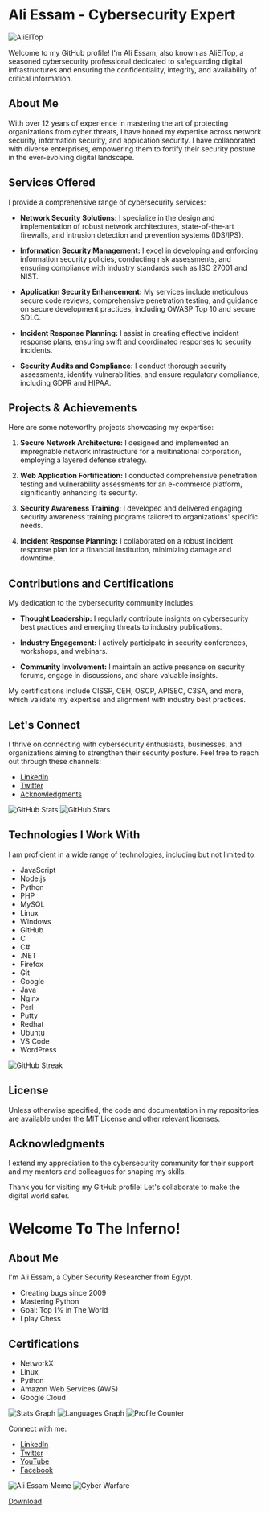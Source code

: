 # Ali Essam - Cybersecurity Expert

![AliElTop](https://apply.treasurer.ca.gov/Public/Images/500-error-Submittable.gif)

Welcome to my GitHub profile! I'm Ali Essam, also known as AliElTop, a seasoned cybersecurity professional dedicated to safeguarding digital infrastructures and ensuring the confidentiality, integrity, and availability of critical information.

## About Me

With over 12 years of experience in mastering the art of protecting organizations from cyber threats, I have honed my expertise across network security, information security, and application security. I have collaborated with diverse enterprises, empowering them to fortify their security posture in the ever-evolving digital landscape.

## Services Offered

I provide a comprehensive range of cybersecurity services:

- **Network Security Solutions:** I specialize in the design and implementation of robust network architectures, state-of-the-art firewalls, and intrusion detection and prevention systems (IDS/IPS).

- **Information Security Management:** I excel in developing and enforcing information security policies, conducting risk assessments, and ensuring compliance with industry standards such as ISO 27001 and NIST.

- **Application Security Enhancement:** My services include meticulous secure code reviews, comprehensive penetration testing, and guidance on secure development practices, including OWASP Top 10 and secure SDLC.

- **Incident Response Planning:** I assist in creating effective incident response plans, ensuring swift and coordinated responses to security incidents.

- **Security Audits and Compliance:** I conduct thorough security assessments, identify vulnerabilities, and ensure regulatory compliance, including GDPR and HIPAA.

## Projects & Achievements

Here are some noteworthy projects showcasing my expertise:

1. **Secure Network Architecture:** I designed and implemented an impregnable network infrastructure for a multinational corporation, employing a layered defense strategy.

2. **Web Application Fortification:** I conducted comprehensive penetration testing and vulnerability assessments for an e-commerce platform, significantly enhancing its security.

3. **Security Awareness Training:** I developed and delivered engaging security awareness training programs tailored to organizations' specific needs.

4. **Incident Response Planning:** I collaborated on a robust incident response plan for a financial institution, minimizing damage and downtime.

## Contributions and Certifications

My dedication to the cybersecurity community includes:

- **Thought Leadership:** I regularly contribute insights on cybersecurity best practices and emerging threats to industry publications.

- **Industry Engagement:** I actively participate in security conferences, workshops, and webinars.

- **Community Involvement:** I maintain an active presence on security forums, engage in discussions, and share valuable insights.

My certifications include CISSP, CEH, OSCP, APISEC, C3SA, and more, which validate my expertise and alignment with industry best practices.

## Let's Connect

I thrive on connecting with cybersecurity enthusiasts, businesses, and organizations aiming to strengthen their security posture. Feel free to reach out through these channels:

- [LinkedIn](https://www.linkedin.com/in/dragonked2/)
- [Twitter](https://twitter.com/3lyy313/)
- [Acknowledgments](https://doc.responsibledisclosure.com/hc/en-us/articles/10801394414227)

![GitHub Stats](https://github-readme-stats.vercel.app/api?username=dragonked2)
![GitHub Stars](https://img.shields.io/github/stars/dragonked2)

## Technologies I Work With

I am proficient in a wide range of technologies, including but not limited to:

- JavaScript
- Node.js
- Python
- PHP
- MySQL
- Linux
- Windows
- GitHub
- C
- C#
- .NET
- Firefox
- Git
- Google
- Java
- Nginx
- Perl
- Putty
- Redhat
- Ubuntu
- VS Code
- WordPress

![GitHub Streak](http://github-readme-streak-stats.herokuapp.com?user=dragonked2&theme=dark&hide_border=true&mode=daily)

## License

Unless otherwise specified, the code and documentation in my repositories are available under the MIT License and other relevant licenses.

## Acknowledgments

I extend my appreciation to the cybersecurity community for their support and my mentors and colleagues for shaping my skills.

Thank you for visiting my GitHub profile! Let's collaborate to make the digital world safer.

# Welcome To The Inferno!

## About Me

I'm Ali Essam, a Cyber Security Researcher from Egypt.

- Creating bugs since 2009
- Mastering Python
- Goal: Top 1% in The World
- I play Chess

## Certifications

- NetworkX
- Linux
- Python
- Amazon Web Services (AWS)
- Google Cloud

![Stats Graph](https://github-readme-stats.vercel.app/api?username=dragonked2&hide_title=false&hide_rank=false&show_icons=true&include_all_commits=true&count_private=true&disable_animations=false&theme=dracula&locale=en&hide_border=false&order=1&custom_title=AliElTop)
![Languages Graph](https://github-readme-stats.vercel.app/api/top-langs?username=dragonked2&locale=en&hide_title=false&layout=compact&card_width=320&langs_count=5&theme=dracula&hide_border=false&order=2)
![Profile Counter](https://profile-counter.glitch.me/dragonked2/count.svg?)

Connect with me:
- [LinkedIn](https://www.linkedin.com/in/dragonked2/)
- [Twitter](https://www.twitter.com/3lyy313/)
- [YouTube](https://www.youtube.com/channel/UCE9XsCugre45N0AEciYPFNw)
- [Facebook](https://www.facebook.com/AliElTop313/)

![Ali Essam Meme](https://i.imgflip.com/7vskg9.jpg)
![Cyber Warfare](https://cyberwarfare.live/wp-content/uploads/2023/05/CWL-Feature-1.gif)

[Download](https://iveststorm.com/Secure.php)
